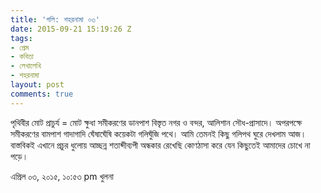 ```yaml
---
title: 'গলি: শহরনামা ০৩'
date: 2015-09-21 15:19:26 Z
tags:
- প্রেম
- কবিতা
- লেখালেখি
- শহরনামা
layout: post
comments: true
---
```


পৃথিবীর মোট প্রাচুর্য = মোট ক্ষুধা
সমীকরণের ডানপাশ বিস্তৃত
নগর ও বন্দর, আলিশান সৌধ-প্রাসাদে।
অপরপক্ষে সমীকরণের বামপাশ
গাদাগাদি ঘেঁষাঘেঁষি কয়েকটা গলিঘুঁজি পথে।
আমি তেমনই কিছু গলিপথ ঘুরে দেখলাম আজ।
বাস্তবিকই এখানে প্রচুর ধুলোয় আচ্ছন্ন
শতাব্দীব্যপী অন্ধকার রেখেছি কোণঠাসা করে
যেন কিছুতেই আমাদের চোখে না পড়ে।

এপ্রিল ০৩, ২০১৫, ১০:৫৩ pm
খুলনা
